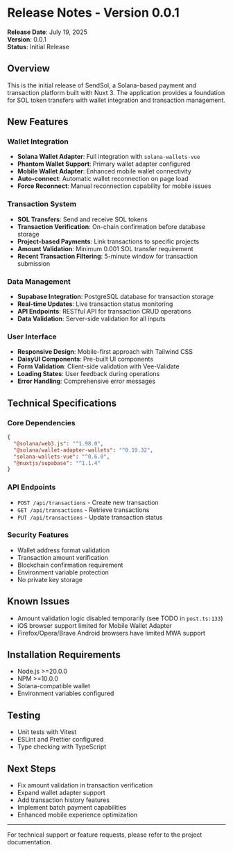 # Release Notes - Version 0.0.1

**Release Date**: July 19, 2025  
**Version**: 0.0.1  
**Status**: Initial Release

## Overview
This is the initial release of SendSol, a Solana-based payment and transaction platform built with Nuxt 3. The application provides a foundation for SOL token transfers with wallet integration and transaction management.

## New Features

### Wallet Integration
- **Solana Wallet Adapter**: Full integration with `solana-wallets-vue`
- **Phantom Wallet Support**: Primary wallet adapter configured
- **Mobile Wallet Adapter**: Enhanced mobile wallet connectivity
- **Auto-connect**: Automatic wallet reconnection on page load
- **Force Reconnect**: Manual reconnection capability for mobile issues

### Transaction System
- **SOL Transfers**: Send and receive SOL tokens
- **Transaction Verification**: On-chain confirmation before database storage
- **Project-based Payments**: Link transactions to specific projects
- **Amount Validation**: Minimum 0.001 SOL transfer requirement
- **Recent Transaction Filtering**: 5-minute window for transaction submission

### Data Management
- **Supabase Integration**: PostgreSQL database for transaction storage
- **Real-time Updates**: Live transaction status monitoring
- **API Endpoints**: RESTful API for transaction CRUD operations
- **Data Validation**: Server-side validation for all inputs

### User Interface
- **Responsive Design**: Mobile-first approach with Tailwind CSS
- **DaisyUI Components**: Pre-built UI components
- **Form Validation**: Client-side validation with Vee-Validate
- **Loading States**: User feedback during operations
- **Error Handling**: Comprehensive error messages

## Technical Specifications

### Core Dependencies
```json
{
  "@solana/web3.js": "^1.98.0",
  "@solana/wallet-adapter-wallets": "^0.19.32",
  "solana-wallets-vue": "^0.6.0",
  "@nuxtjs/supabase": "^1.1.4"
}
```

### API Endpoints
- `POST /api/transactions` - Create new transaction
- `GET /api/transactions` - Retrieve transactions
- `PUT /api/transactions` - Update transaction status

### Security Features
- Wallet address format validation
- Transaction amount verification
- Blockchain confirmation requirement
- Environment variable protection
- No private key storage

## Known Issues
- Amount validation logic disabled temporarily (see TODO in `post.ts:133`)
- iOS browser support limited for Mobile Wallet Adapter
- Firefox/Opera/Brave Android browsers have limited MWA support

## Installation Requirements
- Node.js >=20.0.0
- NPM >=10.0.0
- Solana-compatible wallet
- Environment variables configured

## Testing
- Unit tests with Vitest
- ESLint and Prettier configured
- Type checking with TypeScript

## Next Steps
- Fix amount validation in transaction verification
- Expand wallet adapter support
- Add transaction history features
- Implement batch payment capabilities
- Enhanced mobile experience optimization

---

For technical support or feature requests, please refer to the project documentation.